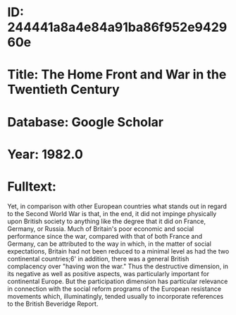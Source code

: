 # ID: 244441a8a4e84a91ba86f952e942960e
# Title: The Home Front and War in the Twentieth Century
# Database: Google Scholar
# Year: 1982.0
# Fulltext:
Yet, in comparison with other European countries what stands out in regard to the Second World War is that, in the end, it did not impinge physically upon British society to anything like the degree that it did on France, Germany, or Russia.
Much of Britain's poor economic and social performance since the war, compared with that of both France and Germany, can be attributed to the way in which, in the matter of social expectations, Britain had not been reduced to a minimal level as had the two continental countries;6' in addition, there was a general British complacency over "having won the war."
Thus the destructive dimension, in its negative as well as positive aspects, was particularly important for continental Europe.
But the participation dimension has particular relevance in connection with the social reform programs of the European resistance movements which, illuminatingly, tended usually to incorporate references to the British Beveridge Report.